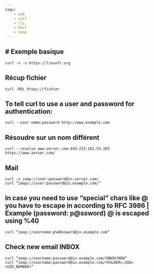 ```yaml
---
tags:
    - web
    - curl
    - cli
    - mail
    - imap
---
```


## # Exemple basique

    curl -v -s https://linuxfr.org

## Récup fichier

    curl -ROL https://fichier

## To tell curl to use a user and password for authentication:

    curl --user name:password http://www.example.com

 ##  Résoudre sur un nom différent

    curl --resolve www.server.com:443:213.162.53.103 https://www.server.com/

##  Mail

    curl -v imap://user:password@in.server.com/
    curl “imaps://user:password@in.example.com/”

##  In case you need to use “special” chars like @ you have to escape in according to  RFC 3986 | Example (password: p@ssword) @ is escaped using %40

    curl “imap://username:p%40ssword@in.example.com”

##  Check new email INBOX

    curl “imap://username:password@in.example.com/INBOX?NEW”
    curl “imap://username:password@in.example.com/<FOLDER>;UID=<UID_NUMBER>”